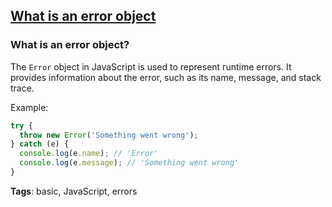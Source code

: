 ## [What is an error object](#what-is-an-error-object)

### What is an error object?

The `Error` object in JavaScript is used to represent runtime errors. It provides information about the error, such as its name, message, and stack trace.

Example:

```javascript
try {
  throw new Error('Something went wrong');
} catch (e) {
  console.log(e.name); // 'Error'
  console.log(e.message); // 'Something went wrong'
}
```

**Tags**: basic, JavaScript, errors


